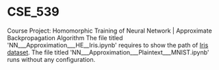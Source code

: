 # CSE_539
Course Project: Homomorphic Training of Neural Network | Approximate Backpropagation Algorithm
The file titled 'NN___Approximation___HE__Iris.ipynb' requires to show the path of [Iris dataset](https://gist.githubusercontent.com/netj/8836201/raw/6f9306ad21398ea43cba4f7d537619d0e07d5ae3/iris.csv). 
The file titled 'NN___Approximation___Plaintext___MNIST.ipynb' runs without any configuration.
